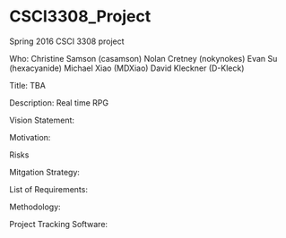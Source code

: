 # CSCI3308_Project
Spring 2016 CSCI 3308 project

Who: Christine Samson (casamson)
     Nolan Cretney (nokynokes)
     Evan Su (hexacyanide)
     Michael Xiao (MDXiao)
     David Kleckner (D-Kleck)
     
Title: TBA

Description: Real time RPG

Vision Statement:

Motivation:

Risks

Mitgation Strategy:

List of Requirements:

Methodology:

Project Tracking Software:
